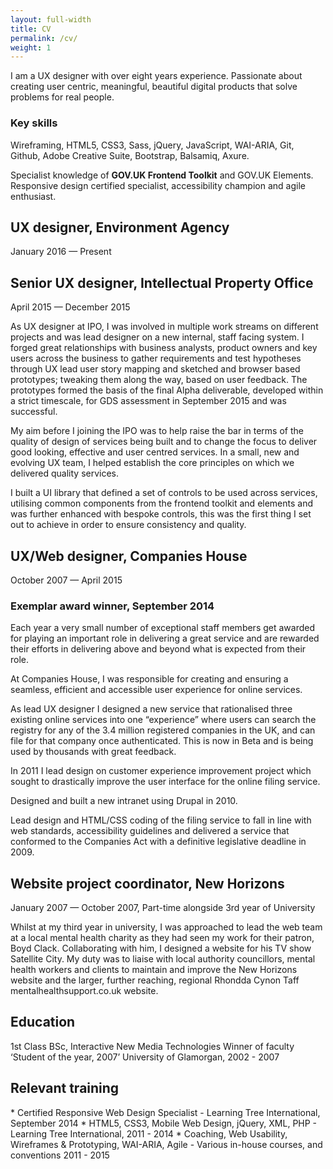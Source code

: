 ```yaml
---
layout: full-width
title: CV
permalink: /cv/
weight: 1
---
```


<p class="leading-text">I am a UX designer with over eight years experience. Passionate about creating user centric, meaningful, beautiful digital products that solve problems for real people.</p>

<aside class="right">
  <h3>Key skills</h3>
  <p>Wireframing, HTML5, CSS3, Sass, jQuery, JavaScript, WAI-ARIA, Git, Github, Adobe Creative Suite, Bootstrap, Balsamiq, Axure.</p>
  <p>Specialist knowledge of <strong>GOV.UK Frontend Toolkit</strong> and GOV.UK Elements. Responsive design certified specialist, accessibility champion and agile enthusiast.</p>
</aside>

  <h2 class="secondary-heading">UX designer, Environment Agency</h2>
  <p class="sub-secondary-heading">January 2016 &mdash; Present</p>



  <h2 class="secondary-heading">Senior UX designer, Intellectual Property Office</h2>
  <p class="sub-secondary-heading">April 2015 &mdash; December 2015</p>

  As UX designer at IPO, I was involved in multiple work streams on different projects and was lead designer on a new internal, staff facing system. I forged great relationships with business analysts, product owners and key users across the business to gather requirements and test hypotheses through UX lead user story mapping and sketched and browser based prototypes; tweaking them along the way, based on user feedback. The prototypes formed the basis of the final Alpha deliverable, developed within a strict timescale, for GDS assessment in September 2015 and was successful.

  <!-- <em>View <a href="/portfolio/Intellectual-property-office-admin">IPO admin project case study</a> in Portfolio.</em> -->

  My aim before I joining the IPO was to help raise the bar in terms of the quality of design of services being built and to change the focus to deliver good looking, effective and user centred services. In a small, new and evolving UX team, I helped establish the core principles on which we delivered quality services.

  I built a UI library that defined a set of controls to be used across services, utilising common components from the frontend toolkit and elements and was further enhanced with bespoke controls, this was the first thing I set out to achieve in order to ensure consistency and quality.

  <h2 class="secondary-heading">UX/Web designer, Companies House</h2>
  <p class="sub-secondary-heading">October 2007 &mdash; April 2015</p>

  <aside class="right">
    <h3>Exemplar award winner, September 2014</h3>
    Each year a very small number of exceptional staff members get awarded for playing an important role in delivering a great service and are rewarded their efforts in delivering above and beyond what is expected from their role.
  </aside>

  At Companies House, I was responsible for creating and ensuring a seamless, efficient and accessible user experience for online services.

  As lead UX designer I designed a new service that rationalised three existing online services into one “experience” where users can search the registry for any of the 3.4 million registered companies in the UK, and can file for that company once authenticated. This is now in Beta and is being used by thousands with great feedback.

  <!-- <em>View <a href="/portfolio/companies-house-search">Companies House Search case study</a> in Portfolio.</em> -->

  In 2011 I lead design on customer experience improvement project which sought to drastically improve the user interface for the online filing service.

  Designed and built a new intranet using Drupal in 2010.

  Lead design and HTML/CSS coding of the filing service to fall in line with web standards, accessibility guidelines and delivered a service that conformed to the Companies Act with a definitive legislative deadline in 2009.

  <h2 class="secondary-heading">Website project coordinator, New Horizons</h2>
  <p class="sub-secondary-heading">January 2007 &mdash; October 2007, Part-time alongside 3rd year of University</p>

  Whilst at my third year in university, I was approached to lead the web team at a local mental health charity as they had seen my work for their patron, Boyd Clack. Collaborating with him, I designed a website for his TV show Satellite City. My duty was to liaise with local authority councillors, mental health workers and clients to maintain and improve the New Horizons website and the larger, further reaching, regional Rhondda Cynon Taff mentalhealthsupport.co.uk website.

  <h2 class="heading-medium">Education</h2>
  1st Class BSc, Interactive New Media Technologies
  Winner of faculty ‘Student of the year, 2007’
  University of Glamorgan, 2002 - 2007

  <h2 class="heading-medium">Relevant training</h2>
  * Certified Responsive Web Design Specialist - Learning Tree International, September 2014
  * HTML5, CSS3, Mobile Web Design, jQuery, XML, PHP - Learning Tree International, 2011 - 2014
  * Coaching, Web Usability, Wireframes & Prototyping, WAI-ARIA, Agile - Various in-house courses, and conventions  2011 - 2015
